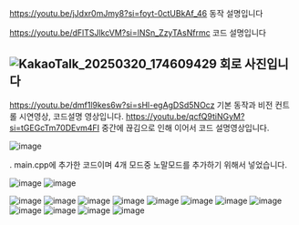 https://youtu.be/jJdxr0mJmy8?si=foyt-0ctUBkAf_46 
동작 설명입니다

https://youtu.be/dFlTSJlkcVM?si=lNSn_ZzyTAsNfrmc
코드 설명입니다

![KakaoTalk_20250320_174609429](https://github.com/user-attachments/assets/762dd00f-7936-4500-9f2e-6708aca9cd2d)
회로 사진입니다
---

https://youtu.be/dmf1l9kes6w?si=sHl-egAgDSd5NOcz
기본 동작과 비전 컨트롤 시연영상, 코드설명 영상입니다.
https://youtu.be/qcfQ9tiNGyM?si=tGEGcTm70DEvm4FI
중간에 끊김으로 인해 이어서 코드 설명영상입니다.

![image](https://github.com/user-attachments/assets/7891effb-cb18-4d32-89ef-9014b37b0dfb)

. main.cpp에 추가한 코드이며 4개 모드중 노말모드를 추가하기 위해서 넣었습니다.


![image](https://github.com/user-attachments/assets/2f7e79b3-fe59-43ca-a6ee-35c53dcd85e1)
![image](https://github.com/user-attachments/assets/aa4e8823-b8ec-4c73-9f49-60dc87c99326)

![image](https://github.com/user-attachments/assets/e74026bf-174f-4086-ade9-31b0188aefc2)
![image](https://github.com/user-attachments/assets/9ac5ab0a-7c1e-4e86-a811-a78859d15f4d)
![image](https://github.com/user-attachments/assets/28674575-605e-4167-b828-2b984b8eac4d)
![image](https://github.com/user-attachments/assets/bb92e6f0-8a7a-416c-88f2-4c55c4879be0)
![image](https://github.com/user-attachments/assets/c545f260-0775-40f0-a3f3-8f094f5f9a98)
![image](https://github.com/user-attachments/assets/29b8e94b-2836-4ad0-845b-d994f254e091)
![image](https://github.com/user-attachments/assets/476c66aa-670f-4878-817a-ce6890bedcbf)
![image](https://github.com/user-attachments/assets/f5b83c60-e582-4f66-a18e-ee443c2443de)
![image](https://github.com/user-attachments/assets/a7df849e-a15a-423d-9f84-fafb2f9c7d33)
![image](https://github.com/user-attachments/assets/990eb8da-acf4-4299-9cd3-acd1cf24ef76)
![image](https://github.com/user-attachments/assets/e7bf0405-4e17-46d2-887e-a136ca07f5ef)
![image](https://github.com/user-attachments/assets/ac785413-e2e7-4935-8822-89bb456f2ce6)









